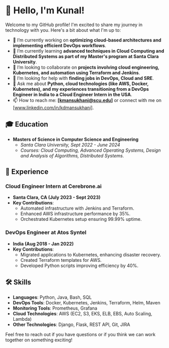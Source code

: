 # 👋 Hello, I'm Kunal!

Welcome to my GitHub profile! I'm excited to share my journey in technology with you. Here's a bit about what I'm up to:


- 🔭 I’m currently working on **optimizing cloud-based architectures and implementing efficient DevOps workflows**.
- 🌱 I’m currently learning **advanced techniques in Cloud Computing and Distributed Systems as part of my Master's program at Santa Clara University**.
- 👯 I’m looking to collaborate on **projects involving cloud engineering, Kubernetes, and automation using Terraform and Jenkins**.
- 🤔 I’m looking for help with **finding jobs in DevOps, Cloud and SRE**.
- 💬 Ask me about **Python, cloud technologies (like AWS, Docker, Kubernetes), and my experiences transitioning from a DevOps Engineer in India to a Cloud Engineer Intern in the USA**.
- 📫 How to reach me: **[kmansukhani@scu.edu]** or connect with me on [www.linkedin.com/in/kdmansukhani].

## 🎓 Education

- **Masters of Science in Computer Science and Engineering**
  - *Santa Clara University, Sept 2022 - June 2024*
  - *Courses: Cloud Computing, Advanced Operating Systems, Design and Analysis of Algorithms, Distributed Systems.*

## 💼 Experience

### Cloud Engineer Intern at Cerebrone.ai
- **Santa Clara, CA (July 2023 - Sept 2023)**
- **Key Contributions**:
  - Automated infrastructure with Jenkins and Terraform.
  - Enhanced AWS infrastructure performance by 35%.
  - Orchestrated Kubernetes setup ensuring 99.99% uptime.

### DevOps Engineer at Atos Syntel
- **India (Aug 2018 - Jan 2022)**
- **Key Contributions**:
  - Migrated applications to Kubernetes, enhancing disaster recovery.
  - Created Terraform templates for AWS.
  - Developed Python scripts improving efficiency by 40%.

## 🛠 Skills
- **Languages**: Python, Java, Bash, SQL
- **DevOps Tools**: Docker, Kubernetes, Jenkins, Terraform, Helm, Maven
- **Monitoring Tools**: Prometheus, Grafana
- **Cloud Technologies**: AWS (EC2, S3, EKS, ELB, EBS, Auto Scaling, Lambda)
- **Other Technologies**: Django, Flask, REST API, Git, JIRA

Feel free to reach out if you have questions or if you think we can work together on something exciting!
